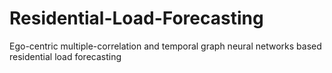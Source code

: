 # Residential-Load-Forecasting
Ego-centric multiple-correlation and temporal graph neural networks based residential load forecasting
